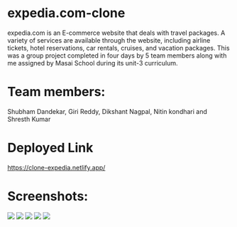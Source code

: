 # expedia.com-clone

expedia.com is an E-commerce website that deals with travel packages. 
A variety of services are available through the website, including airline 
tickets, hotel reservations, car rentals, cruises, and vacation packages. 
This was a group project completed in four days by 5 team members along with 
me assigned by Masai School during its unit-3 curriculum.

# Team members:

Shubham Dandekar, Giri Reddy, Dikshant Nagpal, Nitin kondhari and Shresth Kumar

# Deployed Link

https://clone-expedia.netlify.app/


# Screenshots:

<img src="./Screenshots/Screenshot-1">
<img src="./Screenshots/Screenshot-2">
<img src="./Screenshots/Screenshot-3">
<img src="./Screenshots/Screenshot-4">
<img src="./Screenshots/Screenshot-5">
